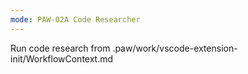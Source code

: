 ```yaml
---
mode: PAW-02A Code Researcher
---
```


Run code research from .paw/work/vscode-extension-init/WorkflowContext.md
